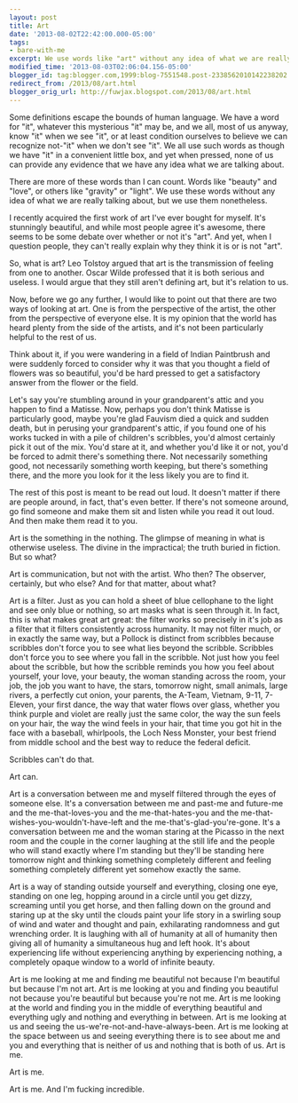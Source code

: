 ```yaml
---
layout: post
title: Art
date: '2013-08-02T22:42:00.000-05:00'
tags: 
- bare-with-me
excerpt: We use words like "art" without any idea of what we are really talking about.
modified_time: '2013-08-03T02:06:04.156-05:00'
blogger_id: tag:blogger.com,1999:blog-7551548.post-2338562010142238202
redirect_from: /2013/08/art.html
blogger_orig_url: http://fuwjax.blogspot.com/2013/08/art.html
---
```


Some definitions escape the bounds of human language. We have a word for "it", whatever this mysterious "it" may be, and we all, most of us anyway, know "it" when we see "it", or at least condition ourselves to believe we can recognize not-"it" when we don't see "it". We all use such words as though we have "it" in a convenient little box, and yet when pressed, none of us can provide any evidence that we have any idea what we are talking about.

There are more of these words than I can count. Words like "beauty" and "love", or others like "gravity" or "light". We use these words without any idea of what we are really talking about, but we use them nonetheless.

I recently acquired the first work of art I've ever bought for myself. It's stunningly beautiful, and while most people agree it's awesome, there seems to be some debate over whether or not it's "art". And yet, when I question people, they can't really explain why they think it is or is not "art".

So, what is art? Leo Tolstoy argued that art is the transmission of feeling from one to another. Oscar Wilde professed that it is both serious and useless. I would argue that they still aren't defining art, but it's relation to us.

Now, before we go any further, I would like to point out that there are two ways of looking at art. One is from the perspective of the artist, the other from the perspective of everyone else. It is my opinion that the world has heard plenty from the side of the artists, and it's not been particularly helpful to the rest of us.

Think about it, if you were wandering in a field of Indian Paintbrush and were suddenly forced to consider why it was that you thought a field of flowers was so beautiful, you'd be hard pressed to get a satisfactory answer from the flower or the field.

Let's say you're stumbling around in your grandparent's attic and you happen to find a Matisse. Now, perhaps you don't think Matisse is particularly good, maybe you're glad Fauvism died a quick and sudden death, but in perusing your grandparent's attic, if you found one of his works tucked in with a pile of children's scribbles, you'd almost certainly pick it out of the mix. You'd stare at it, and whether you'd like it or not, you'd be forced to admit there's something there. Not necessarily something good, not necessarily something worth keeping, but there's something there, and the more you look for it the less likely you are to find it.

The rest of this post is meant to be read out loud. It doesn't matter if there are people around, in fact, that's even better. If there's not someone around, go find someone and make them sit and listen while you read it out loud. And then make them read it to you.

Art is the something in the nothing. The glimpse of meaning in what is otherwise useless. The divine in the impractical; the truth buried in fiction. But so what?

Art is communication, but not with the artist. Who then? The observer, certainly, but who else? And for that matter, about what?

Art is a filter. Just as you can hold a sheet of blue cellophane to the light and see only blue or nothing, so art masks what is seen through it. In fact, this is what makes great art great: the filter works so precisely in it's job as a filter that it filters consistently across humanity. It may not filter much, or in exactly the same way, but a Pollock is distinct from scribbles because scribbles don't force you to see what lies beyond the scribble. Scribbles don't force you to see where you fall in the scribble. Not just how you feel about the scribble, but how the scribble reminds you how you feel about yourself, your love, your beauty, the woman standing across the room, your job, the job you want to have, the stars, tomorrow night, small animals, large rivers, a perfectly cut onion, your parents, the A-Team, Vietnam, 9-11, 7-Eleven, your first dance, the way that water flows over glass, whether you think purple and violet are really just the same color, the way the sun feels on your hair, the way the wind feels in your hair, that time you got hit in the face with a baseball, whirlpools, the Loch Ness Monster, your best friend from middle school and the best way to reduce the federal deficit.

Scribbles can't do that.

Art can.

Art is a conversation between me and myself filtered through the eyes of someone else. It's a conversation between me and past-me and future-me and the me-that-loves-you and the me-that-hates-you and the me-that-wishes-you-wouldn't-have-left and the me-that's-glad-you're-gone. It's a conversation between me and the woman staring at the Picasso in the next room and the couple in the corner laughing at the still life and the people who will stand exactly where I'm standing but they'll be standing here tomorrow night and thinking something completely different and feeling something completely different yet somehow exactly the same.

Art is a way of standing outside yourself and everything, closing one eye, standing on one leg, hopping around in a circle until you get dizzy, screaming until you get horse, and then falling down on the ground and staring up at the sky until the clouds paint your life story in a swirling soup of wind and water and thought and pain, exhilarating randomness and gut wrenching order. It is laughing with all of humanity at all of humanity then giving all of humanity a simultaneous hug and left hook. It's about experiencing life without experiencing anything by experiencing nothing, a completely opaque window to a world of infinite beauty.

Art is me looking at me and finding me beautiful not because I'm beautiful but because I'm not art. Art is me looking at you and finding you beautiful not because you're beautiful but because you're not me. Art is me looking at the world and finding you in the middle of everything beautiful and everything ugly and nothing and everything in between. Art is me looking at us and seeing the us-we're-not-and-have-always-been. Art is me looking at the space between us and seeing everything there is to see about me and you and everything that is neither of us and nothing that is both of us. Art is me.

Art is me.

Art is me. And I'm fucking incredible.